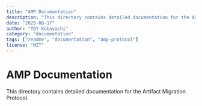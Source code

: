 ```yaml
---
title: "AMP Documentation"
description: "This directory contains detailed documentation for the Artifact Migration Protocol."
date: "2025-08-17"
author: "TQY Kobayashi"
category: "documentation"
tags: ["readme", "documentation", "amp-protocol"]
license: "MIT"
---
```

# AMP Documentation

This directory contains detailed documentation for the Artifact Migration Protocol.